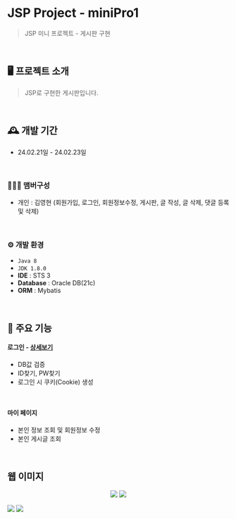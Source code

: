 # JSP Project - miniPro1
> JSP 미니 프로젝트 - 게시판 구현

<br/>

## 🖥️ 프로젝트 소개
> JSP로 구현한 게시판입니다.

<br>

## 🕰️ 개발 기간
* 24.02.21일 - 24.02.23일
<br>

### 🧑‍🤝‍🧑 맴버구성
 - 개인 : 김영현 (회원가입, 로그인, 회원정보수정, 게시판, 글 작성, 글 삭제, 댓글 등록 및 삭제)
<br>

### ⚙️ 개발 환경
- `Java 8`
- `JDK 1.8.0`
- **IDE** : STS 3
- **Database** : Oracle DB(21c)
- **ORM** : Mybatis
<br>

## 📌 주요 기능
#### 로그인 - <a href="https://github.com/" >상세보기</a>
- DB값 검증
- ID찾기, PW찾기
- 로그인 시 쿠키(Cookie) 생성
<br>

#### 마이 페이지 
- 본인 정보 조회 및 회원정보 수정
- 본인 게시글 조회
<br>

## 웹 이미지
<p align="center">
<img src="https://github.com/user-attachments/assets/0ed48305-9732-47de-9054-d9992e1fc758">
<img src="https://github.com/user-attachments/assets/8fef8c6e-8c9a-4dc5-94ae-e8d7b5010544">
</p>
<img src="https://github.com/user-attachments/assets/a82c441e-4e94-4cb1-a551-b61e8616e12f">
<img src="https://github.com/user-attachments/assets/299ca17a-964f-49e2-b86b-9310de1eaaa7">
